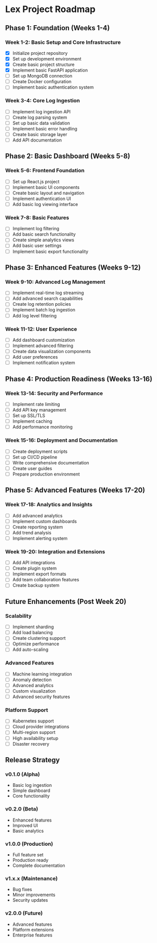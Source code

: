 # Lex Project Roadmap

## Phase 1: Foundation (Weeks 1-4)

### Week 1-2: Basic Setup and Core Infrastructure
- [x] Initialize project repository
- [x] Set up development environment
- [x] Create basic project structure
- [x] Implement basic FastAPI application
- [ ] Set up MongoDB connection
- [ ] Create Docker configuration
- [ ] Implement basic authentication system

### Week 3-4: Core Log Ingestion
- [ ] Implement log ingestion API
- [ ] Create log parsing system
- [ ] Set up basic data validation
- [ ] Implement basic error handling
- [ ] Create basic storage layer
- [ ] Add API documentation

## Phase 2: Basic Dashboard (Weeks 5-8)

### Week 5-6: Frontend Foundation
- [ ] Set up React.js project
- [ ] Implement basic UI components
- [ ] Create basic layout and navigation
- [ ] Implement authentication UI
- [ ] Add basic log viewing interface

### Week 7-8: Basic Features
- [ ] Implement log filtering
- [ ] Add basic search functionality
- [ ] Create simple analytics views
- [ ] Add basic user settings
- [ ] Implement basic export functionality

## Phase 3: Enhanced Features (Weeks 9-12)

### Week 9-10: Advanced Log Management
- [ ] Implement real-time log streaming
- [ ] Add advanced search capabilities
- [ ] Create log retention policies
- [ ] Implement batch log ingestion
- [ ] Add log level filtering

### Week 11-12: User Experience
- [ ] Add dashboard customization
- [ ] Implement advanced filtering
- [ ] Create data visualization components
- [ ] Add user preferences
- [ ] Implement notification system

## Phase 4: Production Readiness (Weeks 13-16)

### Week 13-14: Security and Performance
- [ ] Implement rate limiting
- [ ] Add API key management
- [ ] Set up SSL/TLS
- [ ] Implement caching
- [ ] Add performance monitoring

### Week 15-16: Deployment and Documentation
- [ ] Create deployment scripts
- [ ] Set up CI/CD pipeline
- [ ] Write comprehensive documentation
- [ ] Create user guides
- [ ] Prepare production environment

## Phase 5: Advanced Features (Weeks 17-20)

### Week 17-18: Analytics and Insights
- [ ] Add advanced analytics
- [ ] Implement custom dashboards
- [ ] Create reporting system
- [ ] Add trend analysis
- [ ] Implement alerting system

### Week 19-20: Integration and Extensions
- [ ] Add API integrations
- [ ] Create plugin system
- [ ] Implement export formats
- [ ] Add team collaboration features
- [ ] Create backup system

## Future Enhancements (Post Week 20)

### Scalability
- [ ] Implement sharding
- [ ] Add load balancing
- [ ] Create clustering support
- [ ] Optimize performance
- [ ] Add auto-scaling

### Advanced Features
- [ ] Machine learning integration
- [ ] Anomaly detection
- [ ] Advanced analytics
- [ ] Custom visualization
- [ ] Advanced security features

### Platform Support
- [ ] Kubernetes support
- [ ] Cloud provider integrations
- [ ] Multi-region support
- [ ] High availability setup
- [ ] Disaster recovery

## Release Strategy

### v0.1.0 (Alpha)
- Basic log ingestion
- Simple dashboard
- Core functionality

### v0.2.0 (Beta)
- Enhanced features
- Improved UI
- Basic analytics

### v1.0.0 (Production)
- Full feature set
- Production ready
- Complete documentation

### v1.x.x (Maintenance)
- Bug fixes
- Minor improvements
- Security updates

### v2.0.0 (Future)
- Advanced features
- Platform extensions
- Enterprise features 